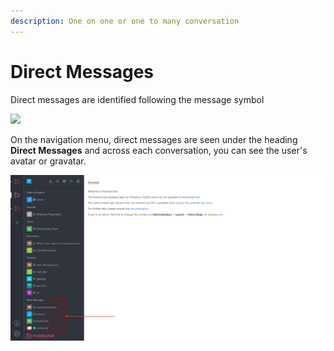 ```yaml
---
description: One on one or one to many conversation
---
```


# Direct Messages

Direct messages are identified following the message symbol

![](../../../../.gitbook/assets/2021-11-25\_19h51\_46.png)

On the navigation menu, direct messages are seen under the heading **Direct Messages** and across  each conversation, you can see the user's avatar or gravatar.

![](<../../../../.gitbook/assets/image (656) (1).png>)

